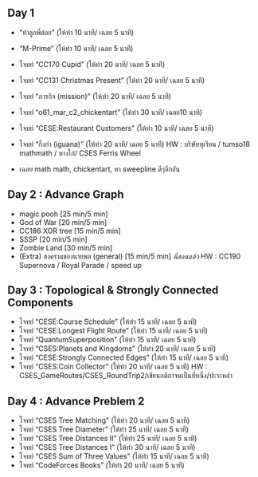## Day 1
- “ท้าลูกพี่ต่อย” (ให้ทำ 10 นาที/ เฉลย 5 นาที)
- “M-Prime” (ให้ทำ 10 นาที/ เฉลย 5 นาที)
- โจทย์ “CC170 Cupid” (ให้ทำ 20 นาที/ เฉลย 5 นาที)
- โจทย์ “CC131 Christmas Present” (ให้ทำ 20 นาที/ เฉลย 5 นาที)
- โจทย์ “ภารกิจ (mission)” (ให้ทำ 20 นาที/ เฉลย 5 นาที)
- โจทย์ “o61_mar_c2_chickentart” (ให้ทำ 30 นาที/ เฉลย10 นาที)
- โจทย์ “CESE:Restaurant Customers” (ให้ทำ 10 นาที/ เฉลย 5 นาที)
- โจทย์ “กิ้งก่า (iguana)” (ให้ทำ 20 นาที/ เฉลย 5 นาที)
HW : บริษัททุเรียน / tumso18 mathmath / หางไก่/ CSES Ferris Wheel

- เฉลย math math, chickentart, หา sweepline ดีๆอีกอัน
    
## Day 2 : Advance Graph

- magic pooh [25 min/5 min]
- God of War [20 min/5 min]
- CC186 XOR tree [15 min/5 min]
- SSSP [20 min/5 min]
- Zombie Land [30 min/5 min]
- (Extra) สงครามของนายพล (general) [15 min/5 min] *มี่สอนแล้ว*
HW : CC190 Supernova / Royal Parade / speed up 
    

## Day 3 : Topological & Strongly Connected Components
- โจทย์ “CESE:Course Schedule” (ให้ทำ 15 นาที/ เฉลย 5 นาที)
- โจทย์ “CESE:Longest Flight Route” (ให้ทำ 15 นาที/ เฉลย 5 นาที)
- โจทย์ “QuantumSuperposition” (ให้ทำ 15 นาที/ เฉลย 5 นาที)
- โจทย์ “CSES:Planets and Kingdoms” (ให้ทำ 20 นาที/ เฉลย 5 นาที)
- โจทย์ “CESE:Strongly Connected Edges” (ให้ทำ 15 นาที/ เฉลย 5 นาที)
- โจทย์ “CSES:Coin Collector” (ให้ทำ 20 นาที/ เฉลย 5 นาที)
HW : CSES_GameRoutes/CSES_RoundTrip2/เขียนกติกาจนเป็นที่หนึ่ง/ปะวะหล่ำ
    
## Day 4 : Advance Preblem 2
- โจทย์ “CSES Tree Matching” (ให้ทำ 20 นาที/ เฉลย 5 นาที)
- โจทย์ “CSES Tree Diameter” (ให้ทำ 25 นาที/ เฉลย 5 นาที)
- โจทย์ “CSES Tree Distances II” (ให้ทำ 25 นาที/ เฉลย 5 นาที)
- โจทย์ “CSES Tree Distances I” (ให้ทำ 30 นาที/ เฉลย 5 นาที)
- โจทย์ “CSES Sum of Three Values” (ให้ทำ 15 นาที/ เฉลย 5 นาที)
- โจทย์ “CodeForces Books” (ให้ทำ 20 นาที/ เฉลย 5 นาที)